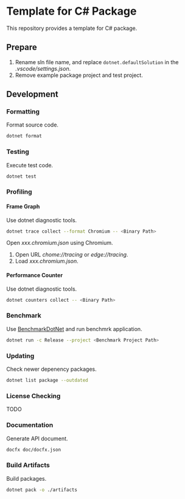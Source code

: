 # Template for C# Package

This repository provides a template for C# package.

## Prepare

1. Rename sln file name, and replace `dotnet.defaultSolution` in the *.vscode/settings.json*.
2. Remove example package project and test project.

## Development

### Formatting

Format source code.

```sh
dotnet format
```

### Testing

Execute test code.

```sh
dotnet test
```

### Profiling

#### Frame Graph

Use dotnet diagnostic tools.

```sh
dotnet trace collect --format Chromium -- <Binary Path>
```

Open *xxx.chromium.json* using Chromium.

1. Open URL *chome://tracing* or *edge://tracing*.
2. Load *xxx.chromium.json*.

#### Performance Counter

Use dotnet diagnostic tools.

```sh
dotnet counters collect -- <Binary Path>
```

### Benchmark

Use [BenchmarkDotNet](https://www.nuget.org/packages/BenchmarkDotNet/) and run benchmrk application.

```sh
dotnet run -c Release --project <Benchmark Project Path>
```

### Updating

Check newer depenency packages.

```sh
dotnet list package --outdated
```

### License Checking

TODO

### Documentation

Generate API document.

```sh
docfx doc/docfx.json
```

### Build Artifacts

Build packages.

```sh
dotnet pack -o ./artifacts
```
